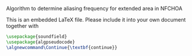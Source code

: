 
Algorithm to determine aliasing frequency for extended area in NFCHOA

This is an embedded LaTeX file. Please include it into your own document together with
```LaTeX
\usepackage{soundfield}
\usepackage{algpseudocode}
\algnewcommand\Continue{\textbf{continue}}
```
